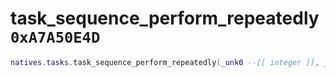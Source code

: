 # task_sequence_perform_repeatedly `0xA7A50E4D`

```lua
natives.tasks.task_sequence_perform_repeatedly(_unk0 --[[ integer ]], _unk1 --[[ integer ]], _unk2 --[[ integer ]])
```